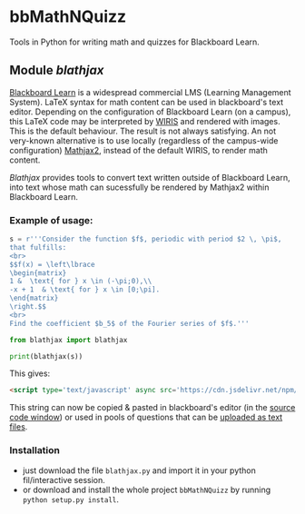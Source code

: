 # bbMathNQuizz

Tools in Python for writing math and quizzes for Blackboard Learn.

## Module *blathjax*

[Blackboard Learn](https://www.blackboard.com/teaching-learning/learning-management/blackboard-learn) is a widespread commercial LMS (Learning Management System). LaTeX syntax for math content can be used in blackboard's text editor. Depending on the configuration of Blackboard Learn (on a campus), this LaTeX code may be interpreted by [WIRIS](https://docs.wiris.com/en/mathtype/mathtype_web/latex-support) and rendered with images. This is the default behaviour. The result is not always satisfying. An not very-known alternative is to use 
locally (regardless of the campus-wide configuration) [Mathjax2](https://docs.mathjax.org/en/v2.7-latest/start.html), instead of the default WIRIS, to render math content. 

*Blathjax* provides tools to convert text written outside of Blackboard Learn, into text whose math can sucessfully be rendered by Mathjax2 within Blackboard Learn.

### Example of usage:

```python
s = r'''Consider the function $f$, periodic with period $2 \, \pi$,
that fulfills:
<br>
$$f(x) = \left\lbrace
\begin{matrix}
1 &  \text{ for } x \in (-\pi;0),\\
-x + 1  & \text{ for } x \in [0;\pi].
\end{matrix}
\right.$$
<br>
Find the coefficient $b_5$ of the Fourier series of $f$.'''

from blathjax import blathjax

print(blathjax(s))
```
This gives:
```html
<script type='text/javascript' async src='https://cdn.jsdelivr.net/npm/mathjax@2/MathJax.js?config=TeX-AMS_CHTML'></script>Consider the function \(f\), periodic with period \(2&nbsp;\,&nbsp;\pi\), that fulfills: <br> \begin{equation}f(x)&nbsp;=&nbsp;\left\lbrace&nbsp;\begin{matrix}&nbsp;1&nbsp;&&nbsp;&nbsp;\text{&nbsp;for&nbsp;}&nbsp;x&nbsp;\in&nbsp;(-\pi;0),\\&nbsp;-x&nbsp;+&nbsp;1&nbsp;&nbsp;&&nbsp;\text{&nbsp;for&nbsp;}&nbsp;x&nbsp;\in&nbsp;[0;\pi].&nbsp;\end{matrix}&nbsp;\right.\end{equation} <br> Find the coefficient \(b_5\) of the Fourier series of \(f\).
```
This string can now be copied & pasted in blackboard's editor (in the [source code window](https://help.blackboard.com/Learn/Instructor/Course_Content/Create_Content/Create_Course_Materials/Work_With_Text/What_Does_the_Editor_Do)) or used in pools of questions that can be [uploaded as text files](https://help.blackboard.com/Learn/Instructor/Tests_Pools_Surveys/Reuse_Questions/Upload_Questions).

### Installation

* just download the file `blathjax.py` and import it in your python fil/interactive session.
* or download and install the whole project `bbMathNQuizz` by running `python setup.py install`.


